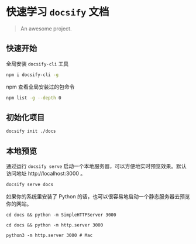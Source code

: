 # 快速学习 `docsify` 文档

> An awesome project.


## 快速开始
全局安装 `docsify-cli` 工具
```bash
npm i docsify-cli -g
```
npm 查看全局安装过的包命令
```bash
npm list -g --depth 0
```

## 初始化项目
```bash
docsify init ./docs
```

## 本地预览
通过运行 `docsify serve` 启动一个本地服务器，可以方便地实时预览效果。默认访问地址 http://localhost:3000 。
```bash
docsify serve docs
```

如果你的系统里安装了 Python 的话，也可以很容易地启动一个静态服务器去预览你的网站。
```python2
cd docs && python -m SimpleHTTPServer 3000
```
```python3
cd docs && python -m http.server 3000

python3 -m http.server 3000 # Mac
```

